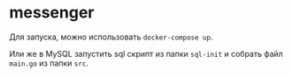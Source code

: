 # messenger

Для запуска, можно использовать `docker-compose up`.

Или же в MySQL запустить sql скрипт из папки `sql-init` и собрать файл `main.go` из папки `src`.
